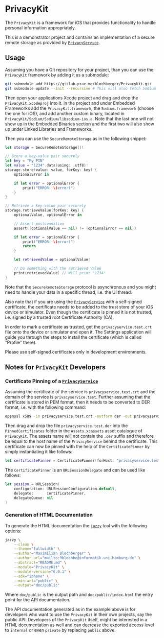 # PrivacyKit

The `PrivacyKit` is a framework for iOS that provides functionality to handle
personal information appropriately.

This is a demonstrator project and contains an implementation of a secure remote
storage as provided by [`PrivacyService`][P-Service].

## Usage

Assuming you have a Git repository for your project, than you can use the
`PrivacyKit` framework by adding it as a submodule:

```sh
git submodule add https://gitlab.prae.me/blochberger/PrivacyKit.git
git submodule update --init --recursive # This will also fetch Sodium
```

Then open your applications Xcode project and drag and drop the
`PrivacyKit.xcodeproj` into it. In the project and under Embedded Frameworks add
the `PrivacyKit.framework`, the `Sodium.framework` (choose the one for iOS), and
add another custom binary, located in `PrivacyKit/Sodium/Sodium/libsodium-ios.a`.
Note that the last one will not show up in the Embedded Binaries section and the
first two will also show up under Linked Libraries and Frameworks.

Then you can use the `SecureRemoteStorage` as in the following snippet:

```swift
let storage = SecureRemoteStorage()!

// Store a key-value pair securely
let key = "My PIN"
let value = "1234".data(using: .utf8)!
storage.store(value: value, forKey: key) {
	optionalError in

	if let error = optionalError {
		print("ERROR: \(error)")
	}
}

// Retrieve a key-value pair securely
storage.retrieveValue(forKey: key) {
	optionalValue, optionalError in

	// Assert postcondition
	assert((optionalValue == nil) != (optionalError == nil))

	if let error = optionalError {
		print("ERROR: \(error)")
		return
	}

	let retrievedValue = optionalValue!

	// Do something with the retrieved Value
	print(retrievedValue) // Will print "1234"
}
```

Note that the `SecureRemoteStorage` protocol is asynchronous and you might need
to handle your data in a specific thread, i.e. the UI thread.

Also note that if you are using the [`PrivacyService`][P-Service] with a
self-signed certificate, the certificate needs to be added to the trust store of
your iOS device or simulator.
Even though the certificate is pinned it is not trusted, i.e. signed by a
trusted root Certificate Authority (CA).

In order to mark a certificate as trusted, get the `privacyservice.test.crt`
file onto the device or simulator and open it. The Settings application will
guide you through the steps to install the certificate (which is called
"Profile" there).

Please use self-signed certificates only in development environments.

## Notes for `PrivacyKit` Developers

### Certificate Pinning of a [`PrivacyService`][P-Service]

Assuming the certificate of the service is `privacyservice.test.crt` and the
domain of the service is `privacyservice.test`. Further assuming that the
certificate is stored in PEM format, then it needs to be converted to DER
format, i.e. with the following command:

```sh
openssl x509 -in privacyservice.test.crt -outform der -out privacyservice.test.der
```

Then drag and drop the file `privacyservice.test.der` into the
`PinnedCertificates` folder in the `Assets.xcassets` asset catalogue of
`PrivacyKit`. The assets name will not contain the `.der` suffix and therefore
be equal to the host name of the `PrivacyService` behind the certificate.
This certificate can now be pinned with the help of the `CertificatePinner` by
simply instantiating it like follows:

```swift
let certificatePinner = CertificatePinner(forHost: "privacyservice.test")
```

The `CertificatePinner` is an `URLSessionDelegate` and can be used like
follows:

```swift
let session = URLSession(
	configuration: URLSessionConfiguration.default,
	delegate:      certificatePinner,
	delegateQueue: nil
)
```

### Generation of HTML Documentation

To generate the HTML documentation the [`jazzy`][jazzy] tool with the following
options:

```sh
jazzy \
	--clean \
	--theme="fullwidth" \
	--author="Maximilian Blochberger" \
	--author_url="mailto:9blochbe@informatik.uni-hamburg.de" \
	--abstract="README.md" \
	--module="PrivacyKit" \
	--module-version="0.0.1" \
	--sdk="iphone" \
	--min-acl="public" \
	--output="doc/public"
```

Where `doc/public` is the output path and `doc/public/index.html` the entry
point for the API documentation.

The API documentation generated as in the example above is for developers who
want to use the `PrivacyKit` in their own projects, say the public API.
Developers of the `PrivacyKit` itself, might be interested in a HTML
documentation as well and can decrease the exported access level to `internal`
or even `private` by replacing `public` above.


[jazzy]:     https://github.com/realm/jazzy
[P-Service]: https://gitlab.prae.me/blochberger/PrivacyService-Qt
